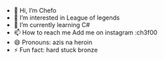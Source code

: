 - 👋 Hi, I’m Chefo
- 👀 I’m interested in League of legends 
- 🌱 I’m currently learning C#
- 📫 How to reach me Add me on instagram :ch3f00
- 😄 Pronouns: azis na heroin 
- ⚡ Fun fact: hard stuck bronze
